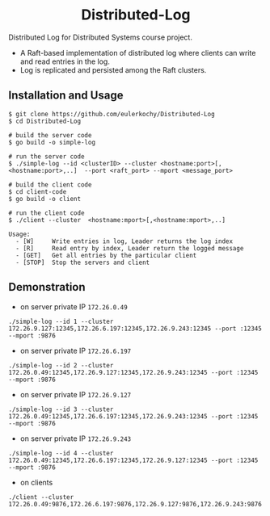 <h1 align="center">
  Distributed-Log  
</h1>

Distributed Log for Distributed Systems course project. 

  + A Raft-based implementation of distributed log where clients can write and read entries in the log.  
  + Log is replicated and persisted among the Raft clusters.


**Installation and Usage**
---
```
$ git clone https://github.com/eulerkochy/Distributed-Log
$ cd Distributed-Log

# build the server code
$ go build -o simple-log

# run the server code
$ ./simple-log --id <clusterID> --cluster <hostname:port>[,<hostname:port>,..]  --port <raft_port> --mport <message_port>

# build the client code
$ cd client-code
$ go build -o client

# run the client code
$ ./client --cluster  <hostname:mport>[,<hostname:mport>,..]

Usage:
  - [W]     Write entries in log, Leader returns the log index
  - [R]     Read entry by index, Leader return the logged message
  - [GET]   Get all entries by the particular client
  - [STOP]  Stop the servers and client

```

**Demonstration**
---

+ on server private IP `172.26.0.49`
```
./simple-log --id 1 --cluster 172.26.9.127:12345,172.26.6.197:12345,172.26.9.243:12345 --port :12345 --mport :9876
```

+ on server private IP `172.26.6.197`

```
./simple-log --id 2 --cluster 172.26.0.49:12345,172.26.9.127:12345,172.26.9.243:12345 --port :12345 --mport :9876

```

+ on server private IP `172.26.9.127`

```
./simple-log --id 3 --cluster 172.26.0.49:12345,172.26.6.197:12345,172.26.9.243:12345 --port :12345 --mport :9876

```

+ on server private IP `172.26.9.243`

```
./simple-log --id 4 --cluster 172.26.0.49:12345,172.26.6.197:12345,172.26.9.127:12345 --port :12345 --mport :9876

```

+ on clients

```
./client --cluster 172.26.0.49:9876,172.26.6.197:9876,172.26.9.127:9876,172.26.9.243:9876
```

